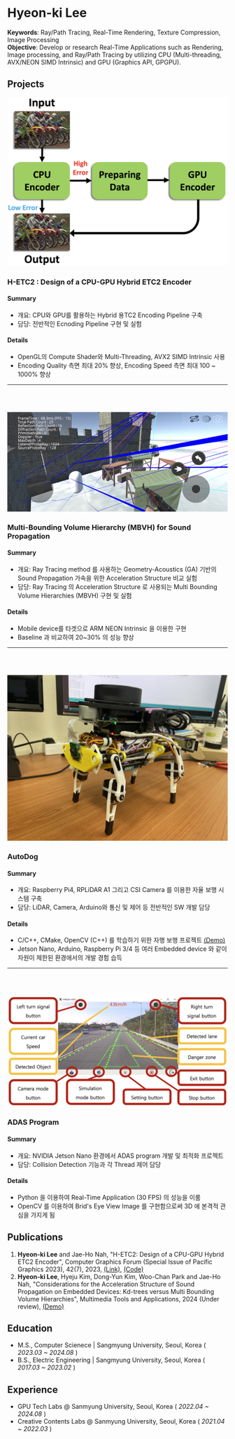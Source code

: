 # Hyeon-ki Lee
**Keywords**: Ray/Path Tracing, Real-Time Rendering, Texture Compression, Image Processing   
**Objective**: Develop or research Real-Time Applications such as Rendering, Image processing, and Ray/Path Tracing by utilizing CPU (Multi-threading, AVX/NEON SIMD Intrinsic) and GPU (Graphics API, GPGPU).

## Projects
![fig:H-ETC2](./assets/H-ETC2.png)      
### **H-ETC2 : Design of a CPU-GPU Hybrid ETC2 Encoder**    
#### Summary    
- 개요: CPU와 GPU를 활용하는 Hybrid 용TC2 Encoding Pipeline 구축
- 담당: 전반적인 Ecnoding Pipeline 구현 및 실험

#### Details    
- OpenGL의 Compute Shader와 Multi-Threading, AVX2 SIMD Intrinsic 사용
- Encoding Quality 측면 최대 20% 향상, Encoding Speed 측면 최대 100 ~ 1000% 향상

---
<br/> 
<br/>

![fig:MBVH](./assets/MBVH.png)      
### **Multi-Bounding Volume Hierarchy (MBVH) for Sound Propagation**    
#### Summary
- 개요: Ray Tracing method 를 사용하는 Geometry-Acoustics (GA) 기반의 Sound Propagation 가속을 위한 Acceleration Structure 비교 실험
- 담당: Ray Tracing 의 Acceleration Structure 로 사용되는 Multi Bounding Volume Hierarchies (MBVH) 구현 및 실험

#### Details
- Mobile device를 타겟으로 ARM NEON Intrinsic 을 이용한 구현
- Baseline 과 비교하여 20~30% 의 성능 향상  

---
<br/> 
<br/>

![fig:Auto](./assets/AUTODOG.jpeg)      
### **AutoDog**
#### Summary
- 개요: Raspberry Pi4, RPLiDAR A1 그리고 CSI Camera 를 이용한 자율 보행 시스템 구축
- 담당: LiDAR, Camera, Arduino와 통신 및 제어 등 전반적인 SW 개발 담당

#### Details
- C/C++, CMake, OpenCV (C++) 를 학습하기 위한 자행 보행 프로젝트 [(Demo)]()
- Jetson Nano, Arduino, Raspberry Pi 3/4 등 여러 Embedded device 와 같이 자원이 제한된 환경에서의 개발 경험 습득

---
<br/> 
<br/>

![fig:ADAS](./assets/ADAS.png)      
### **ADAS Program**
#### Summary
- 개요: NVIDIA Jetson Nano 환경에서 ADAS program 개발 및 최적화 프로젝트
- 담당: Collision Detection 기능과 각 Thread 제어 담당

#### Details
- Python 을 이용하여 Real-Time Application (30 FPS) 의 성능을 이룸
- OpenCV 를 이용하여 Brid's Eye View Image 를 구현함으로써 3D 에 본격적 관심을 가지게 됨


## Publications
1. **Hyeon-ki Lee** and Jae-Ho Nah, "H-ETC2: Design of a CPU-GPU Hybrid ETC2 Encoder", Computer Graphics Forum (Special Issue of Pacific Graphics 2023), 42(7), 2023, [(Link)](https://onlinelibrary.wiley.com/doi/10.1111/cgf.14969?af=R), [(Code)](https://github.com/gusrlLee/HETC2)
2. **Hyeon-ki Lee**, Hyeju Kim, Dong-Yun Kim, Woo-Chan Park and Jae-Ho Nah, "Considerations for the Acceleration Structure of Sound Propagation on Embedded Devices: Kd-trees versus Multi Bounding Volume Hierarchies", Multimedia Tools and Applications, 2024 (Under review), [(Demo)]()

## Education
- M.S., Computer Scienece	 | Sangmyung University, Seoul, Korea ( _2023.03 ~ 2024.08_ )			        		
- B.S., Electric Engineering | Sangmyung University, Seoul, Korea ( _2017.03 ~ 2023.02_ )

## Experience
- GPU Tech Labs @ Sanmyung University, Seoul, Korea ( _2022.04 ~ 2024.08_ )
- Creative Contents Labs @ Sanmyung University, Seoul, Korea ( _2021.04 ~ 2022.03_ )